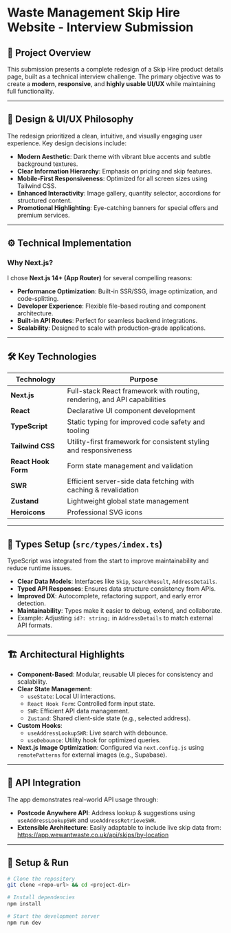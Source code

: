 # Waste Management Skip Hire Website - Interview Submission

## 📌 Project Overview
This submission presents a complete redesign of a Skip Hire product details page, built as a technical interview challenge. The primary objective was to create a **modern**, **responsive**, and **highly usable UI/UX** while maintaining full functionality.

---

## 🎨 Design & UI/UX Philosophy

The redesign prioritized a clean, intuitive, and visually engaging user experience. Key design decisions include:

- **Modern Aesthetic**: Dark theme with vibrant blue accents and subtle background textures.
- **Clear Information Hierarchy**: Emphasis on pricing and skip features.
- **Mobile-First Responsiveness**: Optimized for all screen sizes using Tailwind CSS.
- **Enhanced Interactivity**: Image gallery, quantity selector, accordions for structured content.
- **Promotional Highlighting**: Eye-catching banners for special offers and premium services.

---

## ⚙️ Technical Implementation

### Why Next.js?
I chose **Next.js 14+ (App Router)** for several compelling reasons:

- **Performance Optimization**: Built-in SSR/SSG, image optimization, and code-splitting.
- **Developer Experience**: Flexible file-based routing and component architecture.
- **Built-in API Routes**: Perfect for seamless backend integrations.
- **Scalability**: Designed to scale with production-grade applications.

---

## 🛠 Key Technologies

| Technology         | Purpose                                                                 |
|--------------------|-------------------------------------------------------------------------|
| **Next.js**        | Full-stack React framework with routing, rendering, and API capabilities |
| **React**          | Declarative UI component development                                     |
| **TypeScript**     | Static typing for improved code safety and tooling                       |
| **Tailwind CSS**   | Utility-first framework for consistent styling and responsiveness        |
| **React Hook Form**| Form state management and validation                                     |
| **SWR**            | Efficient server-side data fetching with caching & revalidation          |
| **Zustand**        | Lightweight global state management                                      |
| **Heroicons**      | Professional SVG icons                                                   |

---

## 🧾 Types Setup (`src/types/index.ts`)

TypeScript was integrated from the start to improve maintainability and reduce runtime issues.

- **Clear Data Models**: Interfaces like `Skip`, `SearchResult`, `AddressDetails`.
- **Typed API Responses**: Ensures data structure consistency from APIs.
- **Improved DX**: Autocomplete, refactoring support, and early error detection.
- **Maintainability**: Types make it easier to debug, extend, and collaborate.
- Example: Adjusting `id?: string;` in `AddressDetails` to match external API formats.

---

## 🏗 Architectural Highlights

- **Component-Based**: Modular, reusable UI pieces for consistency and scalability.
- **Clear State Management**:
  - `useState`: Local UI interactions.
  - `React Hook Form`: Controlled form input state.
  - `SWR`: Efficient API data management.
  - `Zustand`: Shared client-side state (e.g., selected address).
- **Custom Hooks**:
  - `useAddressLookupSWR`: Live search with debounce.
  - `useDebounce`: Utility hook for optimized queries.
- **Next.js Image Optimization**: Configured via `next.config.js` using `remotePatterns` for external images (e.g., Supabase).

---

## 🔗 API Integration

The app demonstrates real-world API usage through:

- **Postcode Anywhere API**: Address lookup & suggestions using `useAddressLookupSWR` and `useAddressRetrieveSWR`.
- **Extensible Architecture**: Easily adaptable to include live skip data from: https://app.wewantwaste.co.uk/api/skips/by-location


---

## 🚀 Setup & Run

```bash
# Clone the repository
git clone <repo-url> && cd <project-dir>

# Install dependencies
npm install

# Start the development server
npm run dev